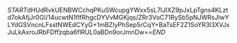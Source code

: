 $START$dHUdRvkUENBWCchqPKuSWcupgYWxx5sL7lJIXZ9pJxLpTgns4KLztd7okAfjJr0GI/14ucwtN1flfRhgcDYVvMGKjqs/ZRr3VoC71RySb5pNJWRsJlwYLYdGSVncnLFsstNWEdCYyG+1mBZlyPhSep5rCqY+BaTsEF2Z1SoYR3l3XVJxJuLkAxroJRbFDffzqba6flRUL0aBDn9orJmnDw==$END$